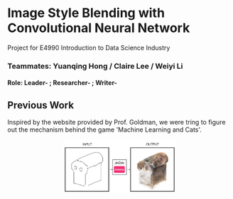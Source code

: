 # Image Style Blending with Convolutional Neural Network
Project for E4990 Introduction to Data Science Industry
### Teammates: Yuanqing Hong / Claire Lee / Weiyi Li
#### Role: Leader-  ; Researcher-  ; Writer-

## Previous Work

Inspired by the website provided by Prof. Goldman, we were tring to figure out the mechanism behind the game 'Machine Learning and Cats'.

<p align="center">
<img src="https://github.com/yh2866/E4990-data-science-project/blob/master/images/machine_learning_cats.png?raw=true" width="50%"/>
</p>
